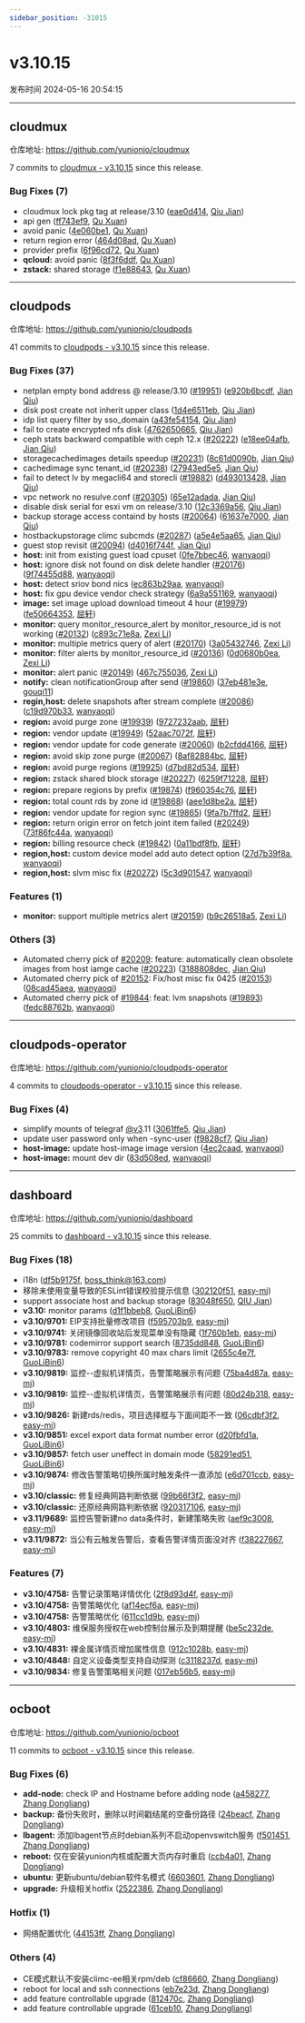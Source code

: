 ```yaml
---
sidebar_position: -31015
---
```


# v3.10.15

发布时间 2024-05-16 20:54:15

-----

## cloudmux

仓库地址: https://github.com/yunionio/cloudmux

7 commits to [cloudmux - v3.10.15](https://github.com/yunionio/cloudmux/compare/v3.10.14...v3.10.15) since this release.

### Bug Fixes (7)
- cloudmux lock pkg tag at release/3.10 ([eae0d414](https://github.com/yunionio/cloudmux/commit/eae0d414fa53ba820dd654af8eb0c9820dc7eff8), [Qiu Jian](mailto:qiujian@yunionyun.com))
- api gen ([ff743ef9](https://github.com/yunionio/cloudmux/commit/ff743ef9181b06e4cad6d16e1d88e450ec916634), [Qu Xuan](mailto:qu_xuan@icloud.com))
- avoid panic ([4e060be1](https://github.com/yunionio/cloudmux/commit/4e060be12091f4cfb1f5b808a8057a9095c0886b), [Qu Xuan](mailto:qu_xuan@icloud.com))
- return region error ([464d08ad](https://github.com/yunionio/cloudmux/commit/464d08ad1b8ae1d7cfc4ede11acab02de25053ad), [Qu Xuan](mailto:qu_xuan@icloud.com))
- provider prefix ([6f96cd72](https://github.com/yunionio/cloudmux/commit/6f96cd727b741ec4ee91456a9eb42b33b3639905), [Qu Xuan](mailto:qu_xuan@icloud.com))
- **qcloud:** avoid panic ([8f3f6ddf](https://github.com/yunionio/cloudmux/commit/8f3f6ddf7433a9c620162bc2b1dfc4886e7420da), [Qu Xuan](mailto:qu_xuan@icloud.com))
- **zstack:** shared storage ([f1e88643](https://github.com/yunionio/cloudmux/commit/f1e88643f882109af6e40394dd2b9f4ff24ee790), [Qu Xuan](mailto:qu_xuan@icloud.com))

-----

## cloudpods

仓库地址: https://github.com/yunionio/cloudpods

41 commits to [cloudpods - v3.10.15](https://github.com/yunionio/cloudpods/compare/v3.10.14...v3.10.15) since this release.

### Bug Fixes (37)
- netplan empty bond address @ release/3.10 ([#19951](https://github.com/yunionio/cloudpods/issues/19951)) ([e920b6bcdf](https://github.com/yunionio/cloudpods/commit/e920b6bcdfd2456f984534038123a34741da3b3d), [Jian Qiu](mailto:swordqiu@gmail.com))
- disk post create not inherit upper class ([1d4e6511eb](https://github.com/yunionio/cloudpods/commit/1d4e6511eb1136b50fad99f62ef2d6c2989590ee), [Qiu Jian](mailto:qiujian@yunionyun.com))
- idp list query filter by sso_domain ([a43fe54154](https://github.com/yunionio/cloudpods/commit/a43fe541547c2468838be682cb3ced95f683e694), [Qiu Jian](mailto:qiujian@yunionyun.com))
- fail to create encrypted nfs disk ([4762650665](https://github.com/yunionio/cloudpods/commit/47626506655a98f25a554d2453d8787d7c7fe3e0), [Qiu Jian](mailto:qiujian@yunionyun.com))
- ceph stats backward compatible with ceph 12.x ([#20222](https://github.com/yunionio/cloudpods/issues/20222)) ([e18ee04afb](https://github.com/yunionio/cloudpods/commit/e18ee04afb59801337dbf763daea40d53f51ff4f), [Jian Qiu](mailto:swordqiu@gmail.com))
- storagecachedimages details speedup ([#20231](https://github.com/yunionio/cloudpods/issues/20231)) ([8c61d0090b](https://github.com/yunionio/cloudpods/commit/8c61d0090b857171a5c474e6e2b552909658a6a2), [Jian Qiu](mailto:swordqiu@gmail.com))
- cachedimage sync tenant_id ([#20238](https://github.com/yunionio/cloudpods/issues/20238)) ([27943ed5e5](https://github.com/yunionio/cloudpods/commit/27943ed5e5fbb46a66611968b5c4f0cb647ec303), [Jian Qiu](mailto:swordqiu@gmail.com))
- fail to detect lv by megacli64 and storecli ([#19882](https://github.com/yunionio/cloudpods/issues/19882)) ([d493013428](https://github.com/yunionio/cloudpods/commit/d49301342862691276d29c06e992073ad04ed1ea), [Jian Qiu](mailto:swordqiu@gmail.com))
- vpc network no resulve.conf ([#20305](https://github.com/yunionio/cloudpods/issues/20305)) ([65e12adada](https://github.com/yunionio/cloudpods/commit/65e12adada6dc401756c1b0e570080cb15fe3829), [Jian Qiu](mailto:swordqiu@gmail.com))
- disable disk serial for esxi vm on release/3.10 ([12c3369a56](https://github.com/yunionio/cloudpods/commit/12c3369a56cc2f28f8cd4a0e808e653041336469), [Qiu Jian](mailto:qiujian@yunionyun.com))
- backup storage access containd by hosts ([#20064](https://github.com/yunionio/cloudpods/issues/20064)) ([61637e7000](https://github.com/yunionio/cloudpods/commit/61637e70007d830fe6fde64553db9d85dd145bd7), [Jian Qiu](mailto:swordqiu@gmail.com))
- hostbackupstorage climc subcmds ([#20287](https://github.com/yunionio/cloudpods/issues/20287)) ([a5e4e5aa65](https://github.com/yunionio/cloudpods/commit/a5e4e5aa658353537e47888f94ef5f473ffd82d3), [Jian Qiu](mailto:swordqiu@gmail.com))
- guest stop revisit ([#20094](https://github.com/yunionio/cloudpods/issues/20094)) ([d4016f744f](https://github.com/yunionio/cloudpods/commit/d4016f744fb4a04cc27f38ef5122559cc5aadeb2), [Jian Qiu](mailto:swordqiu@gmail.com))
- **host:** init from existing guest load cpuset ([0fe7bbec46](https://github.com/yunionio/cloudpods/commit/0fe7bbec4669cb63ecd51591b330ecd4cc5cc024), [wanyaoqi](mailto:d3lx.yq@gmail.com))
- **host:** ignore disk not found on disk delete handler ([#20176](https://github.com/yunionio/cloudpods/issues/20176)) ([9f74455d88](https://github.com/yunionio/cloudpods/commit/9f74455d884b6b686ad25b36ee2040057da42fa6), [wanyaoqi](mailto:18528551+wanyaoqi@users.noreply.github.com))
- **host:** detect sriov bond nics ([ec863b29aa](https://github.com/yunionio/cloudpods/commit/ec863b29aad919c9dbd516f039a81b2595287a14), [wanyaoqi](mailto:d3lx.yq@gmail.com))
- **host:** fix gpu device vendor check strategy ([6a9a551169](https://github.com/yunionio/cloudpods/commit/6a9a551169907cd36eed94f065343d0c37ed21cf), [wanyaoqi](mailto:d3lx.yq@gmail.com))
- **image:** set image upload download timeout 4 hour ([#19979](https://github.com/yunionio/cloudpods/issues/19979)) ([fe50664353](https://github.com/yunionio/cloudpods/commit/fe50664353f6f8d14f6ad9ceb1d0809eb83ee674), [屈轩](mailto:qu_xuan@icloud.com))
- **monitor:** query monitor_resource_alert by monitor_resource_id is not working ([#20132](https://github.com/yunionio/cloudpods/issues/20132)) ([c893c71e8a](https://github.com/yunionio/cloudpods/commit/c893c71e8a4c88b06f7444ed78490c10645cc3f5), [Zexi Li](mailto:zexi.li@icloud.com))
- **monitor:** multiple metrics query of alert ([#20170](https://github.com/yunionio/cloudpods/issues/20170)) ([3a05432746](https://github.com/yunionio/cloudpods/commit/3a0543274615ebc38cc87fb47a947759846e58b1), [Zexi Li](mailto:zexi.li@icloud.com))
- **monitor:** filter alerts by monitor_resource_id ([#20136](https://github.com/yunionio/cloudpods/issues/20136)) ([0d0680b0ea](https://github.com/yunionio/cloudpods/commit/0d0680b0ea01ef4e46656150062e11e0cf927033), [Zexi Li](mailto:zexi.li@icloud.com))
- **monitor:** alert panic ([#20149](https://github.com/yunionio/cloudpods/issues/20149)) ([467c755036](https://github.com/yunionio/cloudpods/commit/467c755036ececd3920ee40d98e37dfeb5f6a361), [Zexi Li](mailto:zexi.li@icloud.com))
- **notify:** clean notificationGroup after send ([#19860](https://github.com/yunionio/cloudpods/issues/19860)) ([37eb481e3e](https://github.com/yunionio/cloudpods/commit/37eb481e3ed22395373d6cc1d18e7b291b7f044b), [gouqi11](mailto:66834753+gouqi11@users.noreply.github.com))
- **regin,host:** delete snapshots after stream complete ([#20086](https://github.com/yunionio/cloudpods/issues/20086)) ([c19d970b33](https://github.com/yunionio/cloudpods/commit/c19d970b3359b8aadedb70c90cf04c2d58d59380), [wanyaoqi](mailto:18528551+wanyaoqi@users.noreply.github.com))
- **region:** avoid purge zone ([#19939](https://github.com/yunionio/cloudpods/issues/19939)) ([9727232aab](https://github.com/yunionio/cloudpods/commit/9727232aabb71b0c5df753071bf19cdd3166013a), [屈轩](mailto:qu_xuan@icloud.com))
- **region:** vendor update ([#19949](https://github.com/yunionio/cloudpods/issues/19949)) ([52aac7072f](https://github.com/yunionio/cloudpods/commit/52aac7072fbff45082f83ecbee1f5db3ccfe78f4), [屈轩](mailto:qu_xuan@icloud.com))
- **region:** vendor update for code generate ([#20060](https://github.com/yunionio/cloudpods/issues/20060)) ([b2cfdd4166](https://github.com/yunionio/cloudpods/commit/b2cfdd41667dcc02980a0e35c96833c84b956f04), [屈轩](mailto:qu_xuan@icloud.com))
- **region:** avoid skip zone purge ([#20067](https://github.com/yunionio/cloudpods/issues/20067)) ([8af82884bc](https://github.com/yunionio/cloudpods/commit/8af82884bc936702048544c9d1549ce773c65bc1), [屈轩](mailto:qu_xuan@icloud.com))
- **region:** avoid purge regions ([#19925](https://github.com/yunionio/cloudpods/issues/19925)) ([d7bd82d534](https://github.com/yunionio/cloudpods/commit/d7bd82d534593b507b2c4d4d46024e7a8b0d1e96), [屈轩](mailto:qu_xuan@icloud.com))
- **region:** zstack shared block storage ([#20227](https://github.com/yunionio/cloudpods/issues/20227)) ([6259f71228](https://github.com/yunionio/cloudpods/commit/6259f7122875cd63456ec69c0871f12f003c8336), [屈轩](mailto:qu_xuan@icloud.com))
- **region:** prepare regions by prefix ([#19874](https://github.com/yunionio/cloudpods/issues/19874)) ([f960354c76](https://github.com/yunionio/cloudpods/commit/f960354c76321f2100366f0f73a00a16f42a771f), [屈轩](mailto:qu_xuan@icloud.com))
- **region:** total count rds by zone id ([#19868](https://github.com/yunionio/cloudpods/issues/19868)) ([aee1d8be2a](https://github.com/yunionio/cloudpods/commit/aee1d8be2a06d92fb956a2a32083fcb658e0a5a0), [屈轩](mailto:qu_xuan@icloud.com))
- **region:** vendor update for region sync ([#19865](https://github.com/yunionio/cloudpods/issues/19865)) ([9fa7b7ffd2](https://github.com/yunionio/cloudpods/commit/9fa7b7ffd2a53bc255267d1ca18cee052cb1e2e0), [屈轩](mailto:qu_xuan@icloud.com))
- **region:** return origin error on fetch joint item failed ([#20249](https://github.com/yunionio/cloudpods/issues/20249)) ([73f86fc44a](https://github.com/yunionio/cloudpods/commit/73f86fc44af67bd06d8d57afb9e0d514758fea18), [wanyaoqi](mailto:18528551+wanyaoqi@users.noreply.github.com))
- **region:** billing resource check ([#19842](https://github.com/yunionio/cloudpods/issues/19842)) ([0a11bdf8fb](https://github.com/yunionio/cloudpods/commit/0a11bdf8fb172fc049fbd6bf244671a995f5c7bf), [屈轩](mailto:qu_xuan@icloud.com))
- **region,host:** custom device model add auto detect option ([27d7b39f8a](https://github.com/yunionio/cloudpods/commit/27d7b39f8a221afe08847d249b8a9a1ba337b5ad), [wanyaoqi](mailto:d3lx.yq@gmail.com))
- **region,host:** slvm misc fix ([#20272](https://github.com/yunionio/cloudpods/issues/20272)) ([5c3d901547](https://github.com/yunionio/cloudpods/commit/5c3d9015478be625989ea0ec93f09f92f514bba6), [wanyaoqi](mailto:18528551+wanyaoqi@users.noreply.github.com))

### Features (1)
- **monitor:** support multiple metrics alert ([#20159](https://github.com/yunionio/cloudpods/issues/20159)) ([b9c26518a5](https://github.com/yunionio/cloudpods/commit/b9c26518a5031a1e743ce47136d016c46a1f8ae1), [Zexi Li](mailto:zexi.li@icloud.com))

### Others (3)
- Automated cherry pick of [#20209](https://github.com/yunionio/cloudpods/issues/20209): feature: automatically clean obsolete images from host iamge cache ([#20223](https://github.com/yunionio/cloudpods/issues/20223)) ([3188808dec](https://github.com/yunionio/cloudpods/commit/3188808decc56d7c9c82eb9260eace94328b377f), [Jian Qiu](mailto:swordqiu@gmail.com))
- Automated cherry pick of [#20152](https://github.com/yunionio/cloudpods/issues/20152): Fix/host misc fix 0425 ([#20153](https://github.com/yunionio/cloudpods/issues/20153)) ([08cad45aea](https://github.com/yunionio/cloudpods/commit/08cad45aea7aadcde9238793d799f5f36a99b4f8), [wanyaoqi](mailto:18528551+wanyaoqi@users.noreply.github.com))
- Automated cherry pick of [#19844](https://github.com/yunionio/cloudpods/issues/19844):  feat: lvm snapshots ([#19893](https://github.com/yunionio/cloudpods/issues/19893)) ([fedc88762b](https://github.com/yunionio/cloudpods/commit/fedc88762b0813e2e3c5ea8b17c0c6eccf04baa9), [wanyaoqi](mailto:18528551+wanyaoqi@users.noreply.github.com))

-----

## cloudpods-operator

仓库地址: https://github.com/yunionio/cloudpods-operator

4 commits to [cloudpods-operator - v3.10.15](https://github.com/yunionio/cloudpods-operator/compare/v3.10.14...v3.10.15) since this release.

### Bug Fixes (4)
- simplify mounts of telegraf [@v3](https://github.com/v3).11 ([3061ffe5](https://github.com/yunionio/cloudpods-operator/commit/3061ffe5b09903503ea2ef03c74c1c775d082c9b), [Qiu Jian](mailto:qiujian@yunionyun.com))
- update user password only when -sync-user ([f9828cf7](https://github.com/yunionio/cloudpods-operator/commit/f9828cf7f6ab08b01bb521ff19f065ccd52281c1), [Qiu Jian](mailto:qiujian@yunionyun.com))
- **host-image:** update host-image image version ([4ec2caad](https://github.com/yunionio/cloudpods-operator/commit/4ec2caadeaf33d5adbf842435acad6fdf84bc36b), [wanyaoqi](mailto:d3lx.yq@gmail.com))
- **host-image:** mount dev dir ([83d508ed](https://github.com/yunionio/cloudpods-operator/commit/83d508eda1797335e46a665cf172b45b4d2260b2), [wanyaoqi](mailto:d3lx.yq@gmail.com))

-----

## dashboard

仓库地址: https://github.com/yunionio/dashboard

25 commits to [dashboard - v3.10.15](https://github.com/yunionio/dashboard/compare/v3.10.14...v3.10.15) since this release.

### Bug Fixes (18)
- i18n ([df5b9175f](https://github.com/yunionio/dashboard/commit/df5b9175f4f9c7e39b2af599779a165f997e5216), [boss_think@163.com](mailto:boss_think@163.com))
- 移除未使用变量导致的ESLint错误校验提示信息 ([302120f51](https://github.com/yunionio/dashboard/commit/302120f51e4aa5b9bf9f249d45be01420fe41972), [easy-mj](mailto:boss_think@163.com))
- support associate host and backup storage ([83048f650](https://github.com/yunionio/dashboard/commit/83048f650f2ee81c696bd6c635c78c2d13cee8e1), [QIU Jian](mailto:qiujian@yunionyun.com))
- **v3.10:** monitor params ([d1f1bbeb8](https://github.com/yunionio/dashboard/commit/d1f1bbeb84424cca9a5ffcaf344f85176f8952a8), [GuoLiBin6](mailto:glbin533@163.com))
- **v3.10/9701:** EIP支持批量修改项目 ([f595703b9](https://github.com/yunionio/dashboard/commit/f595703b97f6409977cf3f4deda45902f1ecca1a), [easy-mj](mailto:boss_think@163.com))
- **v3.10/9741:** 关闭镜像回收站后发现菜单没有隐藏 ([1f760b1eb](https://github.com/yunionio/dashboard/commit/1f760b1eb2a2a340b4f3b7651b7fa4e6bcf55b62), [easy-mj](mailto:boss_think@163.com))
- **v3.10/9781:** codemirror support search ([8735dd848](https://github.com/yunionio/dashboard/commit/8735dd848fb3f96a7485721d28f64d286bfc582c), [GuoLiBin6](mailto:glbin533@163.com))
- **v3.10/9783:** remove copyright 40 max chars limit ([2655c4e7f](https://github.com/yunionio/dashboard/commit/2655c4e7f8ed505a47971351f2aa6a5c906104da), [GuoLiBin6](mailto:glbin533@163.com))
- **v3.10/9819:** 监控--虚拟机详情页，告警策略展示有问题 ([75ba4d87a](https://github.com/yunionio/dashboard/commit/75ba4d87a6259d8e34352f570ae5f04cbca095af), [easy-mj](mailto:boss_think@163.com))
- **v3.10/9819:** 监控--虚拟机详情页，告警策略展示有问题 ([80d24b318](https://github.com/yunionio/dashboard/commit/80d24b3180ec82ea3518741edf5cd8972f41e83d), [easy-mj](mailto:boss_think@163.com))
- **v3.10/9826:** 新建rds/redis，项目选择框与下面间距不一致 ([06cdbf3f2](https://github.com/yunionio/dashboard/commit/06cdbf3f2f76e128081453eca6627e8c49b2538e), [easy-mj](mailto:boss_think@163.com))
- **v3.10/9851:** excel export data format number error ([d20fbfd1a](https://github.com/yunionio/dashboard/commit/d20fbfd1a8444860b0e5258c605034340a01cc10), [GuoLiBin6](mailto:glbin533@163.com))
- **v3.10/9857:** fetch user uneffect in domain mode ([58291ed51](https://github.com/yunionio/dashboard/commit/58291ed51a24aff6724ee879cbb4fc9e1d2fc9e7), [GuoLiBin6](mailto:glbin533@163.com))
- **v3.10/9874:** 修改告警策略切换所属时触发条件一直添加 ([e6d701ccb](https://github.com/yunionio/dashboard/commit/e6d701ccb6de2493a73e016823464c78081c23c9), [easy-mj](mailto:boss_think@163.com))
- **v3.10/classic:** 修复经典网路判断依据 ([99b66f3f2](https://github.com/yunionio/dashboard/commit/99b66f3f241f3e3857d5cab8bd89fd9a1b7640bd), [easy-mj](mailto:boss_think@163.com))
- **v3.10/classic:** 还原经典网路判断依据 ([920317106](https://github.com/yunionio/dashboard/commit/920317106b885cf54e188426396c1671520e005e), [easy-mj](mailto:boss_think@163.com))
- **v3.11/9689:** 监控告警新建no data条件时，新建策略失败 ([aef9c3008](https://github.com/yunionio/dashboard/commit/aef9c30086aeab768830c1a95086eeb588c76483), [easy-mj](mailto:boss_think@163.com))
- **v3.11/9872:** 当公有云触发告警后，查看告警详情页面没对齐 ([f38227667](https://github.com/yunionio/dashboard/commit/f38227667114139d494a5df9e6b03a572e983cf8), [easy-mj](mailto:boss_think@163.com))

### Features (7)
- **v3.10/4758:** 告警记录策略详情优化 ([2f8d93d4f](https://github.com/yunionio/dashboard/commit/2f8d93d4f952f31e13de16c9324e59d2897a0d58), [easy-mj](mailto:boss_think@163.com))
- **v3.10/4758:** 告警策略优化 ([af14ecf6a](https://github.com/yunionio/dashboard/commit/af14ecf6a049135c91846427f4b0bafe25e45c8d), [easy-mj](mailto:boss_think@163.com))
- **v3.10/4758:** 告警策略优化 ([611cc1d9b](https://github.com/yunionio/dashboard/commit/611cc1d9b3d6a99b8b2f585a625576635fdbab93), [easy-mj](mailto:boss_think@163.com))
- **v3.10/4803:** 维保服务授权在web控制台展示及到期提醒 ([be5c232de](https://github.com/yunionio/dashboard/commit/be5c232dee260012ea1a87bc1ba785645edd44e5), [easy-mj](mailto:boss_think@163.com))
- **v3.10/4831:** 裸金属详情页增加属性信息 ([912c1028b](https://github.com/yunionio/dashboard/commit/912c1028bce5e84497d7b611e70ff3cd53d3d939), [easy-mj](mailto:boss_think@163.com))
- **v3.10/4848:** 自定义设备类型支持自动探测 ([c3118237d](https://github.com/yunionio/dashboard/commit/c3118237d6d09a055ddc7cf4d60c1aafa6306f05), [easy-mj](mailto:boss_think@163.com))
- **v3.10/9834:** 修复告警策略相关问题 ([017eb56b5](https://github.com/yunionio/dashboard/commit/017eb56b53b91fb6959f0bae5f65c1821fdb7d8a), [easy-mj](mailto:boss_think@163.com))

-----

## ocboot

仓库地址: https://github.com/yunionio/ocboot

11 commits to [ocboot - v3.10.15](https://github.com/yunionio/ocboot/compare/v3.10.14...v3.10.15) since this release.

### Bug Fixes (6)
- **add-node:** check IP and Hostname before adding node ([a458277](https://github.com/yunionio/ocboo/commit/a4582774d152a7ecc84d0a4a3167b829bbf274a0), [Zhang Dongliang](mailto:zhangdongliang@yunion.cn))
- **backup:** 备份失败时，删除以时间戳结尾的空备份路径 ([24beacf](https://github.com/yunionio/ocboo/commit/24beacf9601a67c541ebabad557fb80a7bb1eba6), [Zhang Dongliang](mailto:zhangdongliang@yunion.cn))
- **lbagent:** 添加lbagent节点时debian系列不启动openvswitch服务 ([f501451](https://github.com/yunionio/ocboo/commit/f501451213ecbd2d588d4243bc2e12f14fe8d4a5), [Zhang Dongliang](mailto:zhangdongliang@yunion.cn))
- **reboot:** 仅在安装yunion内核或配置大页内存时重启 ([ccb4a01](https://github.com/yunionio/ocboo/commit/ccb4a01bbe046785f7945b7cfafaa64b9f214a76), [Zhang Dongliang](mailto:zhangdongliang@yunion.cn))
- **ubuntu:** 更新ubuntu/debian软件名模式 ([6603601](https://github.com/yunionio/ocboo/commit/66036010560cf1f12a6d5180ad047f2d0fdf43bc), [Zhang Dongliang](mailto:zhangdongliang@yunion.cn))
- **upgrade:** 升级相关hotfix ([2522386](https://github.com/yunionio/ocboo/commit/25223864bb4edb146dbaa04346088526fac001c6), [Zhang Dongliang](mailto:zhangdongliang@yunion.cn))

### Hotfix (1)
- 网络配置优化 ([44153ff](https://github.com/yunionio/ocboo/commit/44153ff8284daf9136d0c39ee9acc5136cfe3a5c), [Zhang Dongliang](mailto:zhangdongliang@yunion.cn))

### Others (4)
- CE模式默认不安装climc-ee相关rpm/deb ([cf86660](https://github.com/yunionio/ocboo/commit/cf8666080c70f3fb4834f430726ad190e97d34a0), [Zhang Dongliang](mailto:zhangdongliang@yunion.cn))
- reboot for local and ssh connections ([eb7e23d](https://github.com/yunionio/ocboo/commit/eb7e23dec833dc677fdc2e092325625bb8a09f30), [Zhang Dongliang](mailto:zhangdongliang@yunion.cn))
- add feature controllable upgrade ([812470c](https://github.com/yunionio/ocboo/commit/812470cd06c217a7d7eb6bd2dd0b6b237983e827), [Zhang Dongliang](mailto:zhangdongliang@yunion.cn))
- add feature controllable upgrade ([61ceb10](https://github.com/yunionio/ocboo/commit/61ceb107c38ba598adf8c8b54ebd17660438a1d1), [Zhang Dongliang](mailto:zhangdongliang@yunion.cn))

